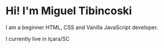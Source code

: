 # Hi! I'm Miguel Tibincoski

I am a beginner HTML, CSS and Vanilla JavaScript developer.

I currently live in Içara/SC
